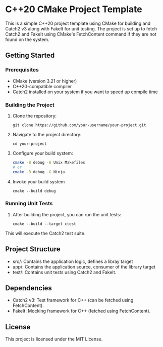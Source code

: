 # C++20 CMake Project Template

This is a simple C++20 project template using CMake for building and Catch2 v3 along with FakeIt for unit testing. The project is set up to fetch Catch2 and FakeIt using CMake's FetchContent command if they are not found on the system.

## Getting Started
### Prerequisites

- CMake (version 3.21 or higher)
- C++20-compatible compiler
- Catch2 installed on your system if you want to speed  up compile time

### Building the Project
1. Clone the repository:
    ```
    git clone https://github.com/your-username/your-project.git
    ```

2. Navigate to the project directory:
    ```
    cd your-project
    ```
3. Configure your build system:
    ```bash
    cmake -B debug -G Unix Makefiles
    # or
    cmake -B debug -G Ninja 
    ```
4. Invoke your build system
    ```
    cmake --build debug
    ```

### Running Unit Tests

1. After building the project, you can run the unit tests:

    ``` 
    cmake --build --target ctest
    ```
This will execute the Catch2 test suite.

## Project Structure
- src/: Contains the application logic, defines a libray target
- app/: Contains the application source, consumer of the library target
- test/: Contains unit tests using Catch2 and FakeIt.

## Dependencies

- Catch2 v3: Test framework for C++ (can be fetched using FetchContent).
- FakeIt: Mocking framework for C++ (fetched using FetchContent).

## License
This project is licensed under the MIT License.

